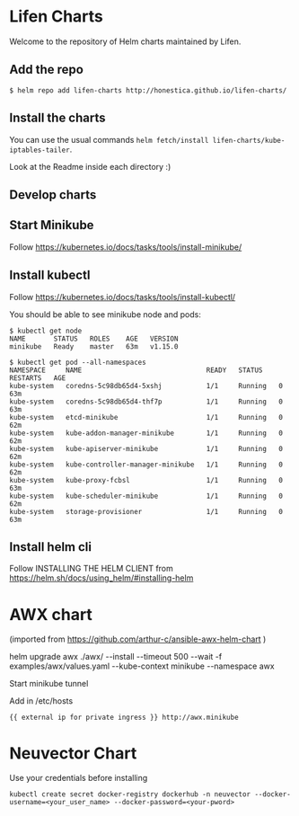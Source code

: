 # Lifen Charts 

Welcome to the repository of Helm charts maintained by Lifen.

## Add the repo

```
$ helm repo add lifen-charts http://honestica.github.io/lifen-charts/
```

## Install the charts

You can use the usual commands `helm fetch/install lifen-charts/kube-iptables-tailer`.

Look at the Readme inside each directory :)

## Develop charts


## Start Minikube

Follow https://kubernetes.io/docs/tasks/tools/install-minikube/

## Install kubectl 

Follow https://kubernetes.io/docs/tasks/tools/install-kubectl/

You should be able to see minikube node and pods:
```
$ kubectl get node
NAME       STATUS   ROLES    AGE   VERSION
minikube   Ready    master   63m   v1.15.0

$ kubectl get pod --all-namespaces
NAMESPACE     NAME                               READY   STATUS    RESTARTS   AGE
kube-system   coredns-5c98db65d4-5xshj           1/1     Running   0          63m
kube-system   coredns-5c98db65d4-thf7p           1/1     Running   0          63m
kube-system   etcd-minikube                      1/1     Running   0          62m
kube-system   kube-addon-manager-minikube        1/1     Running   0          62m
kube-system   kube-apiserver-minikube            1/1     Running   0          62m
kube-system   kube-controller-manager-minikube   1/1     Running   0          62m
kube-system   kube-proxy-fcbsl                   1/1     Running   0          63m
kube-system   kube-scheduler-minikube            1/1     Running   0          62m
kube-system   storage-provisioner                1/1     Running   0          63m
```

## Install helm cli

Follow INSTALLING THE HELM CLIENT
from https://helm.sh/docs/using_helm/#installing-helm

# AWX chart

(imported from https://github.com/arthur-c/ansible-awx-helm-chart )

helm upgrade awx ./awx/ --install  --timeout 500 --wait -f examples/awx/values.yaml --kube-context minikube --namespace awx

Start minikube tunnel

Add in /etc/hosts 
```
{{ external ip for private ingress }} http://awx.minikube
```

# Neuvector Chart


Use your credentials before installing

```
kubectl create secret docker-registry dockerhub -n neuvector --docker-username=<your_user_name> --docker-password=<your-pword> 
```